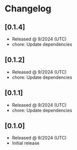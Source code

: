# Changelog

## [0.1.4]

- Released @ 9/2024 (UTC)
- chore: Update dependencies

## [0.1.2]

- Released @ 9/2024 (UTC)
- chore: Update dependencies

## [0.1.1]

- Released @ 9/2024 (UTC)
- chore: Update dependencies

## [0.1.0]

- Released @ 9/2024 (UTC)
- Initial release
